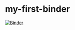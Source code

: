 # my-first-binder

[![Binder](https://mybinder.org/badge_logo.svg)](https://mybinder.org/v2/gh/ppkhairn/my-first-binder/HEAD)
